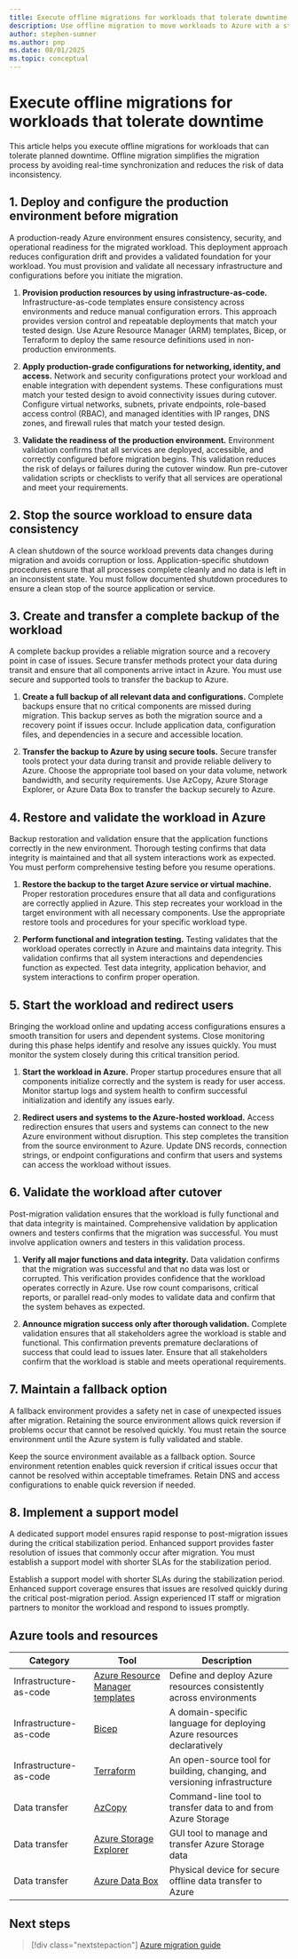 ```yaml
---
title: Execute offline migrations for workloads that tolerate downtime
description: Use offline migration to move workloads to Azure with a structured approach that ensures data consistency and minimizes risk during planned downtime.
author: stephen-sumner
ms.author: pnp
ms.date: 08/01/2025
ms.topic: conceptual
---
```


# Execute offline migrations for workloads that tolerate downtime

This article helps you execute offline migrations for workloads that can tolerate planned downtime. Offline migration simplifies the migration process by avoiding real-time synchronization and reduces the risk of data inconsistency.

## 1. Deploy and configure the production environment before migration

A production-ready Azure environment ensures consistency, security, and operational readiness for the migrated workload. This deployment approach reduces configuration drift and provides a validated foundation for your workload. You must provision and validate all necessary infrastructure and configurations before you initiate the migration.

1. **Provision production resources by using infrastructure-as-code.** Infrastructure-as-code templates ensure consistency across environments and reduce manual configuration errors. This approach provides version control and repeatable deployments that match your tested design. Use Azure Resource Manager (ARM) templates, Bicep, or Terraform to deploy the same resource definitions used in non-production environments.

2. **Apply production-grade configurations for networking, identity, and access.** Network and security configurations protect your workload and enable integration with dependent systems. These configurations must match your tested design to avoid connectivity issues during cutover. Configure virtual networks, subnets, private endpoints, role-based access control (RBAC), and managed identities with IP ranges, DNS zones, and firewall rules that match your tested design.

3. **Validate the readiness of the production environment.** Environment validation confirms that all services are deployed, accessible, and correctly configured before migration begins. This validation reduces the risk of delays or failures during the cutover window. Run pre-cutover validation scripts or checklists to verify that all services are operational and meet your requirements.

## 2. Stop the source workload to ensure data consistency

A clean shutdown of the source workload prevents data changes during migration and avoids corruption or loss. Application-specific shutdown procedures ensure that all processes complete cleanly and no data is left in an inconsistent state. You must follow documented shutdown procedures to ensure a clean stop of the source application or service.

## 3. Create and transfer a complete backup of the workload

A complete backup provides a reliable migration source and a recovery point in case of issues. Secure transfer methods protect your data during transit and ensure that all components arrive intact in Azure. You must use secure and supported tools to transfer the backup to Azure.

1. **Create a full backup of all relevant data and configurations.** Complete backups ensure that no critical components are missed during migration. This backup serves as both the migration source and a recovery point if issues occur. Include application data, configuration files, and dependencies in a secure and accessible location.

2. **Transfer the backup to Azure by using secure tools.** Secure transfer tools protect your data during transit and provide reliable delivery to Azure. Choose the appropriate tool based on your data volume, network bandwidth, and security requirements. Use AzCopy, Azure Storage Explorer, or Azure Data Box to transfer the backup securely to Azure.

## 4. Restore and validate the workload in Azure

Backup restoration and validation ensure that the application functions correctly in the new environment. Thorough testing confirms that data integrity is maintained and that all system interactions work as expected. You must perform comprehensive testing before you resume operations.

1. **Restore the backup to the target Azure service or virtual machine.** Proper restoration procedures ensure that all data and configurations are correctly applied in Azure. This step recreates your workload in the target environment with all necessary components. Use the appropriate restore tools and procedures for your specific workload type.

2. **Perform functional and integration testing.** Testing validates that the workload operates correctly in Azure and maintains data integrity. This validation confirms that all system interactions and dependencies function as expected. Test data integrity, application behavior, and system interactions to confirm proper operation.

## 5. Start the workload and redirect users

Bringing the workload online and updating access configurations ensures a smooth transition for users and dependent systems. Close monitoring during this phase helps identify and resolve any issues quickly. You must monitor the system closely during this critical transition period.

1. **Start the workload in Azure.** Proper startup procedures ensure that all components initialize correctly and the system is ready for user access. Monitor startup logs and system health to confirm successful initialization and identify any issues early.

2. **Redirect users and systems to the Azure-hosted workload.** Access redirection ensures that users and systems can connect to the new Azure environment without disruption. This step completes the transition from the source environment to Azure. Update DNS records, connection strings, or endpoint configurations and confirm that users and systems can access the workload without issues.

## 6. Validate the workload after cutover

Post-migration validation ensures that the workload is fully functional and that data integrity is maintained. Comprehensive validation by application owners and testers confirms that the migration was successful. You must involve application owners and testers in this validation process.

1. **Verify all major functions and data integrity.** Data validation confirms that the migration was successful and that no data was lost or corrupted. This verification provides confidence that the workload operates correctly in Azure. Use row count comparisons, critical reports, or parallel read-only modes to validate data and confirm that the system behaves as expected.

2. **Announce migration success only after thorough validation.** Complete validation ensures that all stakeholders agree the workload is stable and functional. This confirmation prevents premature declarations of success that could lead to issues later. Ensure that all stakeholders confirm that the workload is stable and meets operational requirements.

## 7. Maintain a fallback option

A fallback environment provides a safety net in case of unexpected issues after migration. Retaining the source environment allows quick reversion if problems occur that cannot be resolved quickly. You must retain the source environment until the Azure system is fully validated and stable.

Keep the source environment available as a fallback option. Source environment retention enables quick reversion if critical issues occur that cannot be resolved within acceptable timeframes. Retain DNS and access configurations to enable quick reversion if needed.

## 8. Implement a support model

A dedicated support model ensures rapid response to post-migration issues during the critical stabilization period. Enhanced support provides faster resolution of issues that commonly occur after migration. You must establish a support model with shorter SLAs for the stabilization period.

Establish a support model with shorter SLAs during the stabilization period. Enhanced support coverage ensures that issues are resolved quickly during the critical post-migration period. Assign experienced IT staff or migration partners to monitor the workload and respond to issues promptly.

## Azure tools and resources

| Category | Tool | Description |
|----------|------|-------------|
| Infrastructure-as-code | [Azure Resource Manager templates](https://learn.microsoft.com/azure/azure-resource-manager/templates/overview) | Define and deploy Azure resources consistently across environments |
| Infrastructure-as-code | [Bicep](https://learn.microsoft.com/azure/azure-resource-manager/bicep/overview) | A domain-specific language for deploying Azure resources declaratively |
| Infrastructure-as-code | [Terraform](https://learn.microsoft.com/azure/developer/terraform/overview) | An open-source tool for building, changing, and versioning infrastructure |
| Data transfer | [AzCopy](https://learn.microsoft.com/azure/storage/common/storage-use-azcopy-v10) | Command-line tool to transfer data to and from Azure Storage |
| Data transfer | [Azure Storage Explorer](https://learn.microsoft.com/azure/storage/common/storage-explorer) | GUI tool to manage and transfer Azure Storage data |
| Data transfer | [Azure Data Box](https://learn.microsoft.com/azure/databox/data-box-overview) | Physical device for secure offline data transfer to Azure |

## Next steps

> [!div class="nextstepaction"]
> [Azure migration guide](https://learn.microsoft.com/azure/cloud-adoption-framework/migrate/)
